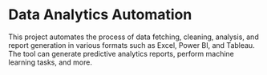 # Data Analytics Automation

This project automates the process of data fetching, cleaning, analysis, and report generation in various formats such as Excel, Power BI, and Tableau. The tool can generate predictive analytics reports, perform machine learning tasks, and more.
